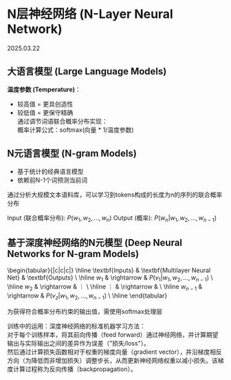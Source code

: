 # N层神经网络 (N-Layer Neural Network)  
2025.03.22  

## 大语言模型 (Large Language Models)  
**温度参数 (Temperature)**：  
- 较高值 = 更具创造性  
- 较低值 = 更保守精确  
通过调节词语联合概率分布实现：  
概率计算公式：softmax(向量 * 1/温度参数)  

## N元语言模型 (N-gram Models)  
- 基于统计的经典语言模型  
- 依赖前N-1个词预测当前词  

通过分析大规模文本语料库，可以学习到tokens构成的长度为n的序列的联合概率分布

Input (联合概率分布): $P(w_1, w_2, ..., w_{n})$
Output (概率): $P(w_n|w_1, w_2, ..., w_{n-1})$

## 基于深度神经网络的N元模型 (Deep Neural Networks for N-gram Models)  

\begin{tabular}{|c|c|c|}
\hline
\textbf{Inputs} & \textbf{Multilayer Neural Net} & \textbf{Outputs} \\
\hline
$w_1$ & \rightarrow & $P(v_1| w_1, w_2, ..., w_{n-1})$ \\
\hline
$w_2$ & \rightarrow & $\vdots$ \\
\hline
$\vdots$ & \rightarrow &  \\
\hline
$w_{n-1}$ & \rightarrow & $P(v_z| w_1, w_2, ..., w_{n-1})$ \\
\hline
\end{tabular}

为获得符合概率分布约束的输出值，需使用softmax处理层

训练中的运用：深度神经网络的标准机器学习方法：  
对于每个训练样本，将其前向传播（feed forward）通过神经网络，并计算期望输出与实际输出之间的差异作为误差（"损失/loss"）。  
然后通过计算损失函数相对于权重的梯度向量（gradient vector），并沿梯度相反方向（为降低而非增加损失）调整步长，从而更新神经网络权重以减小损失。该梯度计算过程称为反向传播（backpropagation）。  